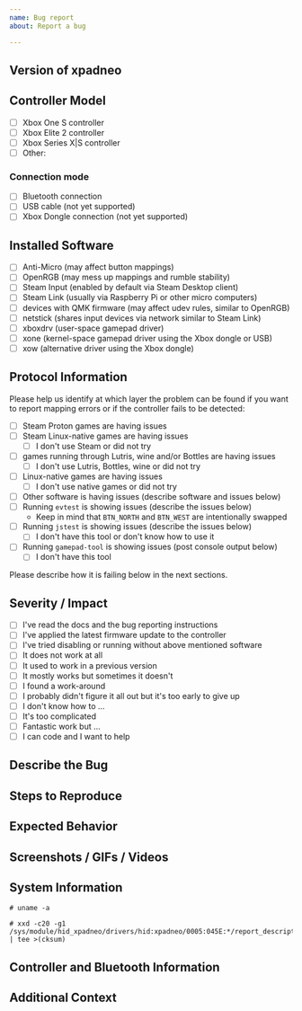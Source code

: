 ```yaml
---
name: Bug report
about: Report a bug

---
```


## Version of xpadneo
<!-- Please let us know the version number of xpadneo, either the one shown
     during install (preferred) or the one you downloaded (releases). -->

## Controller Model
<!-- Please identify your controller model. -->

- [ ] Xbox One S controller
- [ ] Xbox Elite 2 controller
- [ ] Xbox Series X|S controller
- [ ] Other:

### Connection mode

- [ ] Bluetooth connection
- [ ] USB cable (not yet supported)
- [ ] Xbox Dongle connection (not yet supported)

## Installed Software
<!-- Some software may interfere with functionality or detection, or may
     introduce unwanted side-effects. Please check which software you're
     running. -->

- [ ] Anti-Micro (may affect button mappings)
- [ ] OpenRGB (may mess up mappings and rumble stability)
- [ ] Steam Input (enabled by default via Steam Desktop client)
- [ ] Steam Link (usually via Raspberry Pi or other micro computers)
- [ ] devices with QMK firmware (may affect udev rules, similar to OpenRGB)
- [ ] netstick (shares input devices via network similar to Steam Link)
- [ ] xboxdrv (user-space gamepad driver)
- [ ] xone (kernel-space gamepad driver using the Xbox dongle or USB)
- [ ] xow (alternative driver using the Xbox dongle)

## Protocol Information
<!-- This helps us identifying the problematic software layer and running
     the tools may improve your bug report. If you don't have some of the
     tools, simply skip those tests. -->

Please help us identify at which layer the problem can be found if you want
to report mapping errors or if the controller fails to be detected:

- [ ] Steam Proton games are having issues
- [ ] Steam Linux-native games are having issues
  - [ ] I don't use Steam or did not try
- [ ] games running through Lutris, wine and/or Bottles are having issues
  - [ ] I don't use Lutris, Bottles, wine or did not try
- [ ] Linux-native games are having issues
  - [ ] I don't use native games or did not try
- [ ] Other software is having issues (describe software and issues below)
- [ ] Running `evtest` is showing issues (describe the issues below)
  - Keep in mind that `BTN_NORTH` and `BTN_WEST` are intentionally swapped
- [ ] Running `jstest` is showing issues (describe the issues below)
  - [ ] I don't have this tool or don't know how to use it
- [ ] Running `gamepad-tool` is showing issues (post console output below)
  - [ ] I don't have this tool

Please describe how it is failing below in the next sections.

## Severity / Impact
<!-- Give us some impression of the importance of this bug report. You can
     easily check these after submitting the bug report. -->

- [ ] I've read the docs and the bug reporting instructions
- [ ] I've applied the latest firmware update to the controller
- [ ] I've tried disabling or running without above mentioned software
- [ ] It does not work at all
- [ ] It used to work in a previous version
- [ ] It mostly works but sometimes it doesn't
- [ ] I found a work-around
- [ ] I probably didn't figure it all out but it's too early to give up
- [ ] I don't know how to ... <!-- describe below -->
- [ ] It's too complicated
- [ ] Fantastic work but ... <!-- describe below -->
- [ ] I can code and I want to help

## Describe the Bug
<!-- A clear and concise description of what the bug is. -->


## Steps to Reproduce
<!-- Steps to reproduce the behavior: -->


## Expected Behavior
<!-- A clear and concise description of what you expected to happen. -->


## Screenshots / GIFs / Videos
<!-- If applicable, add screenshots or screen recordings to help explain
     your problem. -->


## System Information
<!-- Please add at least the following outputs: -->

<!-- Paste the output below the line prepended with # -->
```console
# uname -a

```

<!-- Paste the output below the line prepended with # -->
```console
# xxd -c20 -g1 /sys/module/hid_xpadneo/drivers/hid:xpadneo/0005:045E:*/report_descriptor | tee >(cksum)

```

## Controller and Bluetooth Information
<!-- Also follow these steps to create addition information
     about your Bluetooth dongle and connection: -->

<!-- First, disconnect the controller. -->

<!-- Run `sudo btmon | tee xpadneo-btmon.txt` and connect the controller. -->

<!-- Run `dmesg | egrep -i 'hid|input|xpadneo' | tee xpadneo-dmesg.txt`. -->

<!-- Run `lsusb` and pick the device number of your dongle. -->

<!-- Run `lsusb -v -s## | tee xpadneo-lsusb.txt` where `##` is the device
     number picked in the previous step -->

<!-- Attach the resulting files, do not bundle the files into a single
     archive. If some files are too big, gzip them individually. Drag
     and drop the files below. -->


## Additional Context
<!-- Add any other context about the problem here. -->
